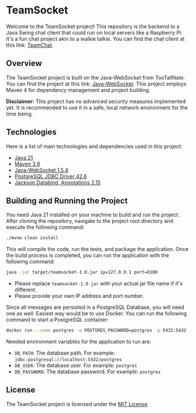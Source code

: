 # TeamSocket

Welcome to the TeamSocket project! This repository is the backend to a Java Swing chat client that could run on local servers like a Raspberry Pi. It's a fun chat project akin to a walkie talkie. You can find the chat client at this link: [TeamChat](https://github.com/soeguet/teamchat).

## Overview

The TeamSocket project is built on the Java-WebSocket from TooTallNate. You can find the project at this link: [Java-WebSocket](https://github.com/TooTallNate/Java-WebSocket). This project employs Maven 4 for dependency management and project building.

**Disclaimer:** This project has no advanced security measures implemented yet. It is recommended to use it in a safe, local network environment for the time being.

## Technologies

Here is a list of main technologies and dependencies used in this project:

- [Java 21](https://openjdk.java.net/projects/jdk/21/)
- [Maven 3.9](https://maven.apache.org/)
- [Java-WebSocket 1.5.4](https://github.com/TooTallNate/Java-WebSocket)
- [PostgreSQL JDBC Driver 42.6](https://jdbc.postgresql.org/)
- [Jackson Databind, Annotations 2.15](https://github.com/FasterXML/jackson)

## Building and Running the Project

You need Java 21 installed on your machine to build and run the project. 
After cloning the repository, navigate to the project root directory and execute the following command:

```bash
./mvnw clean install
```

This will compile the code, run the tests, and package the application. Once the build process is completed, you can run the application with the following command:

```bash
java -jar target/teamsocket-1.0.jar ip=127.0.0.1 port=8100
```

- Please replace `teamsocket-1.0.jar` with your actual jar file name if it's different.
- Please provide your own IP address and port number.

Since all messages are persisted in a PostgreSQL Database, you will need one as well. Easiest way would be to use Docker. You can run the following command to start a PostgreSQL container:

```bash
docker run --name postgres -e POSTGRES_PASSWORD=postgres -p 5432:5432 -d postgres
```

Needed environment variables for the application to run are:
- `DB_PATH`: The database path. For example: `jdbc:postgresql://localhost:5432/postgres`
- `DB_USER`: The database user. For example: `postgres`
- `DB_PASSWORD`: The database password. For example: `postgres`

## License

The TeamSocket project is licensed under the [MIT License](https://choosealicense.com/licenses/mit/).